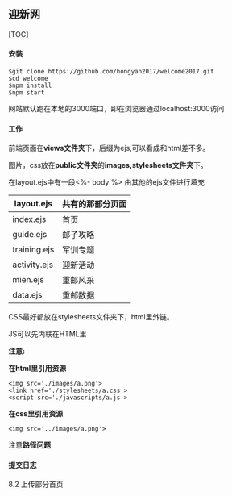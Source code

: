## 迎新网

[TOC]

#### 安装

```
$git clone https://github.com/hongyan2017/welcome2017.git
$cd welcome
$npm install
$npm start
```

网站默认跑在本地的3000端口，即在浏览器通过localhost:3000访问



#### 工作

前端页面在**views文件夹**下，后缀为ejs,可以看成和html差不多。

图片，css放在**public文件夹**的**images,stylesheets文件夹**下。



在layout.ejs中有一段<%- body %> 由其他的ejs文件进行填充

| layout.ejs   | 共有的那部分页面 |
| ------------ | -------- |
| index.ejs    | 首页       |
| guide.ejs    | 邮子攻略     |
| training.ejs | 军训专题     |
| activity.ejs | 迎新活动     |
| mien.ejs     | 重邮风采     |
| data.ejs     | 重邮数据     |



CSS最好都放在stylesheets文件夹下，html里外链。

JS可以先内联在HTML里



**注意:**

 **在html里引用资源**

```
<img src='./images/a.png'>
<link href='./stylesheets/a.css'>
<script src='./javascripts/a.js'>
```



**在css里引用资源**

```
<img src='../images/a.png'>
```

注意**路径问题**



#### 提交日志



8.2 上传部分首页